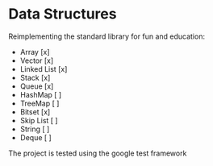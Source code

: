 # Data Structures

Reimplementing the standard library for fun and education:

* Array       [x]
* Vector      [x]
* Linked List [x]
* Stack       [x]
* Queue       [x]
* HashMap     [ ]
* TreeMap     [ ]
* Bitset      [x]
* Skip List   [ ]
* String      [ ]
* Deque       [ ]

The project is tested using the google test framework
